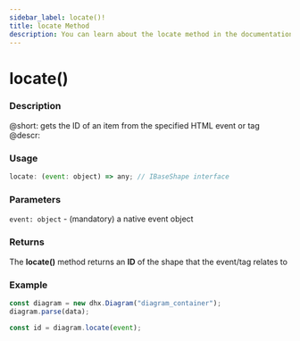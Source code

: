 ```yaml
---
sidebar_label: locate()!
title: locate Method
description: You can learn about the locate method in the documentation of the DHTMLX JavaScript Diagram library. Browse developer guides and API reference, try out code examples and live demos, and download a free 30-day evaluation version of DHTMLX Diagram.
---
```


# locate()

### Description 

@short: gets the ID of an item from the specified HTML event or tag
@descr:

### Usage

~~~jsx
locate: (event: object) => any; // IBaseShape interface
~~~

### Parameters

`event: object` - (mandatory) a native event object

### Returns

The **locate()** method returns an **ID** of the shape that the event/tag relates to

### Example

~~~jsx {4}
const diagram = new dhx.Diagram("diagram_container");
diagram.parse(data);

const id = diagram.locate(event);
~~~